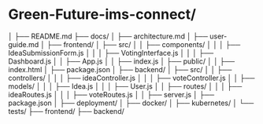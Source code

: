 # Green-Future-ims-connect/
│
├── README.md
├── docs/
│   ├── architecture.md
│   ├── user-guide.md
│
├── frontend/
│   ├── src/
│   │   ├── components/
│   │   │   ├── IdeaSubmissionForm.js
│   │   │   ├── VotingInterface.js
│   │   │   ├── Dashboard.js
│   │   ├── App.js
│   │   ├── index.js
│   ├── public/
│   │   ├── index.html
│   ├── package.json
│
├── backend/
│   ├── src/
│   │   ├── controllers/
│   │   │   ├── ideaController.js
│   │   │   ├── voteController.js
│   │   ├── models/
│   │   │   ├── Idea.js
│   │   │   ├── User.js
│   │   ├── routes/
│   │   │   ├── ideaRoutes.js
│   │   │   ├── voteRoutes.js
│   │   ├── server.js
│   ├── package.json
│
├── deployment/
│   ├── docker/
│   ├── kubernetes/
│
└── tests/
    ├── frontend/
    ├── backend/

